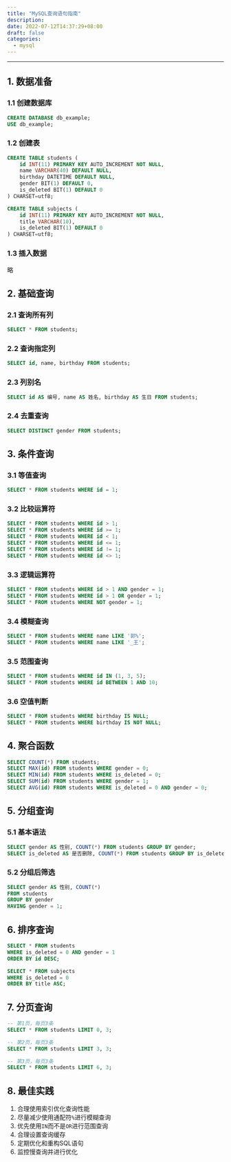 ```yaml
---
title: "MySQL查询语句指南"
description: 
date: 2022-07-12T14:37:29+08:00
draft: false
categories:
  - mysql
---
```

<!--more-->
----

## 1. 数据准备

### 1.1 创建数据库
```sql
CREATE DATABASE db_example;
USE db_example;
```

### 1.2 创建表
```sql
CREATE TABLE students (
    id INT(11) PRIMARY KEY AUTO_INCREMENT NOT NULL,
    name VARCHAR(40) DEFAULT NULL,
    birthday DATETIME DEFAULT NULL,
    gender BIT(1) DEFAULT 0,
    is_deleted BIT(1) DEFAULT 0
) CHARSET=utf8;

CREATE TABLE subjects (
    id INT(11) PRIMARY KEY AUTO_INCREMENT NOT NULL,
    title VARCHAR(10),
    is_deleted BIT(1) DEFAULT 0
) CHARSET=utf8;
```

### 1.3 插入数据
略

## 2. 基础查询

### 2.1 查询所有列
```sql
SELECT * FROM students;
```

### 2.2 查询指定列
```sql
SELECT id, name, birthday FROM students;
```

### 2.3 列别名
```sql
SELECT id AS 编号, name AS 姓名, birthday AS 生日 FROM students;
```

### 2.4 去重查询
```sql
SELECT DISTINCT gender FROM students;
```

## 3. 条件查询

### 3.1 等值查询
```sql
SELECT * FROM students WHERE id = 1;
```

### 3.2 比较运算符
```sql
SELECT * FROM students WHERE id > 1;
SELECT * FROM students WHERE id >= 1;
SELECT * FROM students WHERE id < 1;
SELECT * FROM students WHERE id <= 1;
SELECT * FROM students WHERE id != 1;
SELECT * FROM students WHERE id <> 1;
```

### 3.3 逻辑运算符
```sql
SELECT * FROM students WHERE id > 1 AND gender = 1;
SELECT * FROM students WHERE id > 1 OR gender = 1;
SELECT * FROM students WHERE NOT gender = 1;
```

### 3.4 模糊查询
```sql
SELECT * FROM students WHERE name LIKE '郭%';
SELECT * FROM students WHERE name LIKE '_王';
```

### 3.5 范围查询
```sql
SELECT * FROM students WHERE id IN (1, 3, 5);
SELECT * FROM students WHERE id BETWEEN 1 AND 10;
```

### 3.6 空值判断
```sql
SELECT * FROM students WHERE birthday IS NULL;
SELECT * FROM students WHERE birthday IS NOT NULL;
```

## 4. 聚合函数

```sql
SELECT COUNT(*) FROM students;
SELECT MAX(id) FROM students WHERE gender = 0;
SELECT MIN(id) FROM students WHERE is_deleted = 0;
SELECT SUM(id) FROM students WHERE gender = 1;
SELECT AVG(id) FROM students WHERE is_deleted = 0 AND gender = 0;
```

## 5. 分组查询

### 5.1 基本语法
```sql
SELECT gender AS 性别, COUNT(*) FROM students GROUP BY gender;
SELECT is_deleted AS 是否删除, COUNT(*) FROM students GROUP BY is_deleted;
```

### 5.2 分组后筛选
```sql
SELECT gender AS 性别, COUNT(*) 
FROM students
GROUP BY gender
HAVING gender = 1;
```

## 6. 排序查询

```sql
SELECT * FROM students 
WHERE is_deleted = 0 AND gender = 1
ORDER BY id DESC;

SELECT * FROM subjects
WHERE is_deleted = 0
ORDER BY title ASC;
```

## 7. 分页查询

```sql
-- 第1页，每页3条
SELECT * FROM students LIMIT 0, 3;

-- 第2页，每页3条 
SELECT * FROM students LIMIT 3, 3;

-- 第3页，每页3条
SELECT * FROM students LIMIT 6, 3;
```

## 8. 最佳实践

1. 合理使用索引优化查询性能
2. 尽量减少使用通配符`%`进行模糊查询
3. 优先使用`IN`而不是`OR`进行范围查询
4. 合理设置查询缓存
5. 定期优化和重构SQL语句
6. 监控慢查询并进行优化